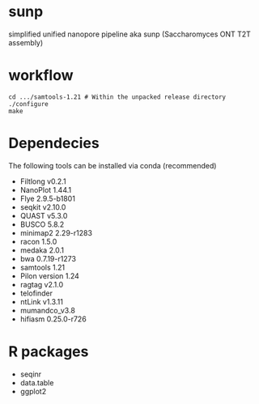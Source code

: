 # sunp
simplified unified nanopore pipeline aka sunp (Saccharomyces ONT T2T assembly)

# workflow

    cd .../samtools-1.21 # Within the unpacked release directory
    ./configure
    make

# Dependecies 
The following tools can be installed via conda (recommended)
- Filtlong v0.2.1
- NanoPlot 1.44.1
- Flye 2.9.5-b1801
- seqkit v2.10.0
- QUAST v5.3.0
- BUSCO 5.8.2
- minimap2 2.29-r1283
- racon 1.5.0
- medaka 2.0.1
- bwa 0.7.19-r1273
- samtools 1.21
- Pilon version 1.24
- ragtag v2.1.0
- telofinder
- ntLink v1.3.11
- mumandco_v3.8
- hifiasm 0.25.0-r726
# R packages 
- seqinr
- data.table
- ggplot2
